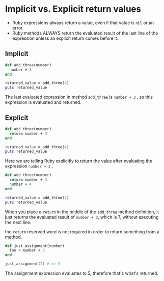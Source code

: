 # Implicit vs.  Explicit return values

* Ruby expressions always return a value, even if that value is `nil` or an error.
* Ruby methods ALWAYS return the evaluated result of the last line of the expression unless an explicit return comes before it.

## Implicit

```ruby
def add_three(number)
  number + 3
end

returned_value = add_three(4)
puts returned_value
```

The last evaluated expression in method `add_three` is `number + 3` , so this expression is evaluated and returned.

## Explicit

```ruby
def add_three(number)
  return number + 3
end

returned_value = add_three(4)
puts returned_value
```

Here we are telling Ruby explicitly to return the value after evaluating the expression `number + 3` .

```ruby
def add_three(number)
  return number + 3
  number + 4
end

returned_value = add_three(4)
puts returned_value
```

When you place a `return` in the middle of the `add_three` method definition, it just returns the evaluated result of `number + 3`, which is 7, without executing the next line.

the `return` reserved word is not required in order to return something from a method.

```ruby
def just_assignment(number)
  foo = number + 3
end

just_assignment(2) # => 5
```

The assignment expression evaluates to 5, therefore that's what's returned.